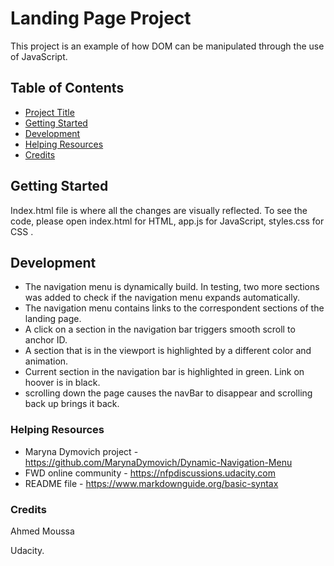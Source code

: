 # Landing Page Project

This project is an example of how DOM can be manipulated through the use of JavaScript.

## Table of Contents

* [Project Title](#landing-page-project)
* [Getting Started](#getting-started)
* [Development](#development)
* [Helping Resources](#helping-resources)
* [Credits](#credits)

## Getting Started

Index.html file is where all the changes are visually reflected. To see the code, please open index.html for HTML, app.js for JavaScript, styles.css for CSS .

## Development

* The navigation menu is dynamically build. In testing, two more sections was added to check if the navigation menu expands automatically.
* The navigation menu contains links to the correspondent sections of the landing page.
* A click on a section in the navigation bar triggers smooth scroll to anchor ID.
* A section that is in the viewport is highlighted by a different color and animation.
* Current section in the navigation bar is highlighted in green. Link on hoover is in black.
* scrolling down the page causes the navBar to disappear and scrolling back up brings it back.

### Helping Resources

* Maryna Dymovich project - https://github.com/MarynaDymovich/Dynamic-Navigation-Menu
* FWD online community - https://nfpdiscussions.udacity.com
* README file - https://www.markdownguide.org/basic-syntax


### Credits

Ahmed Moussa

Udacity.
